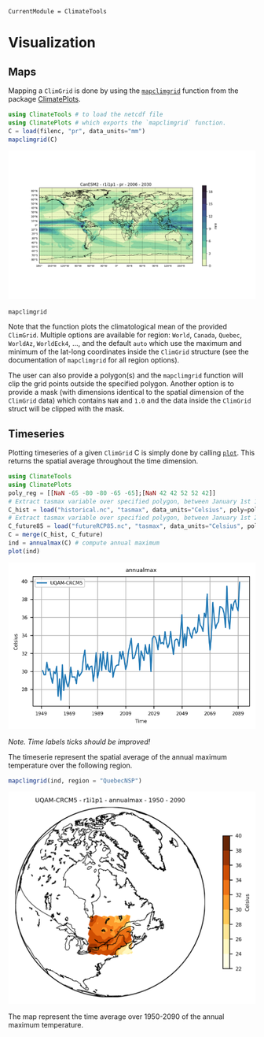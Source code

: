 ```@meta
CurrentModule = ClimateTools
```

# Visualization

## Maps

Mapping a `ClimGrid` is done by using the [`mapclimgrid`](@ref) function from the package [ClimatePlots](https://github.com/JuliaClimate/ClimatePlots.jl).

```julia
using ClimateTools # to load the netcdf file
using ClimatePlots # which exports the `mapclimgrid` function.
C = load(filenc, "pr", data_units="mm")
mapclimgrid(C)
```

![CanESM2](assets/CanESM2.png)

```@docs
mapclimgrid
```

Note that the function plots the climatological mean of the provided `ClimGrid`. Multiple options are available for region: `World`, `Canada`, `Quebec`, `WorldAz`, `WorldEck4`, ..., and the default `auto` which use the maximum and minimum of the lat-long coordinates inside the `ClimGrid` structure (see the documentation of `mapclimgrid` for all region options).

The user can also provide a polygon(s) and the `mapclimgrid` function will clip the grid points outside the specified polygon. Another option is to provide a mask (with dimensions identical to the spatial dimension of the `ClimGrid` data) which contains `NaN` and `1.0` and the data inside the `ClimGrid` struct will be clipped with the mask.


## Timeseries

Plotting timeseries of a given `ClimGrid` C is simply done by calling [`plot`](@ref). This returns the spatial average throughout the time dimension.

```julia
using ClimateTools
using ClimatePlots
poly_reg = [[NaN -65 -80 -80 -65 -65];[NaN 42 42 52 52 42]]
# Extract tasmax variable over specified polygon, between January 1st 1950 and December 31st 2005
C_hist = load("historical.nc", "tasmax", data_units="Celsius", poly=poly_reg, start_date=Date(1950, 01, 01), end_date=Date(2005, 12, 31)))
# Extract tasmax variable over specified polygon, between January 1st 2006 and December 31st 2090 for emission scenario RCP8.5
C_future85 = load("futureRCP85.nc", "tasmax", data_units="Celsius", poly=poly_reg, start_date=Date(2006, 01, 01), end_date=Date(2090, 12, 31)))
C = merge(C_hist, C_future)
ind = annualmax(C) # compute annual maximum
plot(ind)
```

![annualmaxtasmax](assets/timeserie_uqam_crcm5.png)

*Note. Time labels ticks should be improved!*

The timeserie represent the spatial average of the annual maximum temperature over the following region.

```julia
mapclimgrid(ind, region = "QuebecNSP")
```

![annualmaxtasmax_maps](assets/annmax_maps.png)

The map represent the time average over 1950-2090 of the annual maximum temperature.
